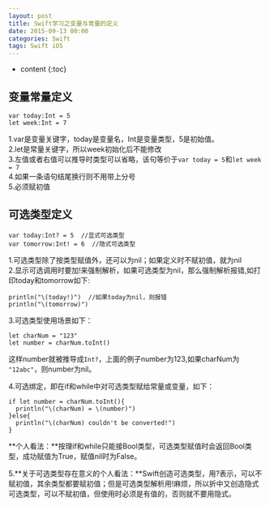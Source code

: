```yaml
---
layout: post
title: Swift学习之变量与常量的定义
date: 2015-09-13 00:00
categories: Swift
tags: Swift iOS
---
```


* content
{:toc}

## 变量常量定义  

	var today:Int = 5  
	let week:Int = 7  

1.var是变量关键字，today是变量名，Int是变量类型，5是初始值。  
2.let是常量关键字，所以week初始化后不能修改  
3.左值或者右值可以推导时类型可以省略，该句等价于`var today = 5`和`let week = 7`  
4.如果一条语句结尾换行则不用带上分号  
5.必须赋初值  


## 可选类型定义  
	
	var today:Int? = 5  //显式可选类型  
	var tomorrow:Int! = 6  //隐式可选类型

1.可选类型除了按类型赋值外，还可以为nil；如果定义时不赋初值，就为nil  
2.显示可选调用时要加!来强制解析，如果可选类型为nil，那么强制解析报错,如打印today和tomorrow如下:  

	println("\(today!)")  //如果today为nil，则报错  
	println("\(tomorrow)")  

3.可选类型使用场景如下：  
	
	let charNum = "123"  
	let number = charNum.toInt()  

这样number就被推导成`Int?`，上面的例子number为123,如果charNum为 `"12abc"`，则number为nil。

4.可选绑定，即在if和while中对可选类型赋给常量或变量，如下：  
	
	if let number = charNum.toInt(){
	  println("\(charNum) = \(number)")
	}else{
	  println("\(charNum) couldn't be converted!")
	}

**个人看法：**按理if和while只能接Bool类型，可选类型赋值时会返回Bool类型，成功赋值为True，赋值nil时为False。  

5.**关于可选类型存在意义的个人看法：**Swift创造可选类型，用?表示，可以不赋初值，其余类型都要赋初值；但是可选类型解析用!麻烦，所以折中又创造隐式可选类型，可以不赋初值，但使用时必须是有值的，否则就不要用隐式。  




